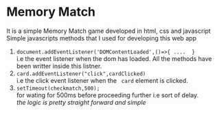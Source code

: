 # Memory Match
It is a simple Memory Match game developed in html, css and javascript <br>
Simple javascripts methods that I used for developing this web app <br>
1.  ` document.addEventListener('DOMContentLoaded',()=>{
    .... 
} `  <br>
i.e the event listener when the dom has loaded.
All the methods have been writter inside this listner.<br>
2.  ` card.addEventListener("click",cardClicked)  ` <br>
i.e the click event listener when the ` card` element is clicked. <br>
3.  ` setTimeout(checkmatch,500); ` <br> for wating for 500ms before proceeding further i.e sort of delay. <br>
_the logic is pretty straight forward and simple_



